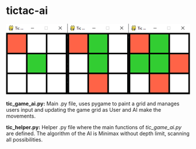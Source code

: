 # tictac-ai

<img src = "tictactoe.png"/>

**tic_game_ai.py:** Main .py file, uses pygame to paint a grid and manages users input and updating
the game grid as User and AI make the movements.

**tic_helper.py:** Helper .py file where the main functions of *tic_game_ai.py* are defined. The 
algorithm of the AI is Minimax without depth limit, scanning all possibilities.
  
